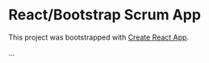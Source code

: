 # React/Bootstrap Scrum App

This project was bootstrapped with [Create React App](https://github.com/facebookincubator/create-react-app).

...
